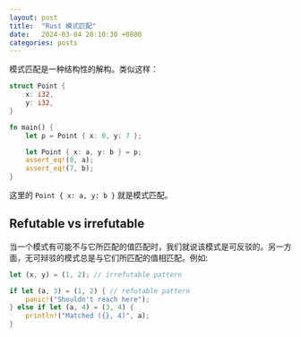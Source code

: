 ```yaml
---
layout: post
title:  "Rust 模式匹配"
date:   2024-03-04 20:10:30 +0800
categories: posts
---
```


模式匹配是一种结构性的解构。类似这样：

```rust
struct Point {
    x: i32,
    y: i32,
}

fn main() {
    let p = Point { x: 0, y: 7 };

    let Point { x: a, y: b } = p;
    assert_eq!(0, a);
    assert_eq!(7, b);
}
```

这里的 `Point { x: a, y: b }` 就是模式匹配。

## Refutable vs irrefutable

当一个模式有可能不与它所匹配的值匹配时，我们就说该模式是可反驳的。另一方面，无可辩驳的模式总是与它们所匹配的值相匹配。例如:

```rust
let (x, y) = (1, 2); // irrefutable pattern

if let (a, 3) = (1, 2) { // refutable pattern
    panic!("Shouldn't reach here");
} else if let (a, 4) = (3, 4) {
    println!("Matched ({}, 4)", a);
}
```

